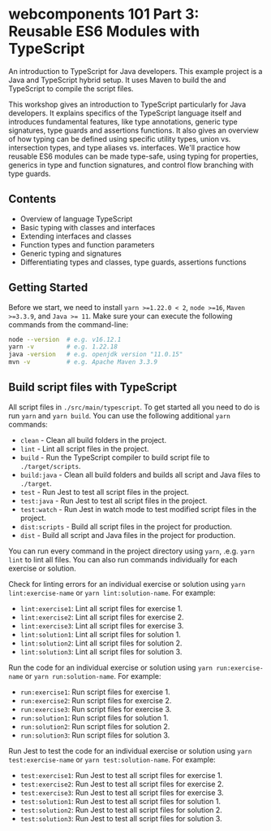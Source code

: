 # webcomponents 101 Part 3: Reusable ES6 Modules with TypeScript

An introduction to TypeScript for Java developers. This example project is a Java and TypeScript hybrid setup. It uses Maven to build the and TypeScript to compile the script files.

This workshop gives an introduction to TypeScript particularly for Java developers. It explains specifics of the TypeScript language itself and introduces fundamental features, like type annotations, generic type signatures, type guards and assertions functions. It also gives an overview of how typing can be defined using specific utility types, union vs. intersection types, and type aliases vs. interfaces.
We'll practice how reusable ES6 modules can be made type-safe, using typing for properties, generics in type and function signatures, and control flow branching with type guards.

## Contents

* Overview of language TypeScript
* Basic typing with classes and interfaces
* Extending interfaces and classes
* Function types and function parameters
* Generic typing and signatures
* Differentiating types and classes, type guards, assertions functions

## Getting Started

Before we start, we need to install `yarn >=1.22.0 < 2`, `node >=16`, `Maven >=3.3.9`, and `Java >= 11`. Make sure
your can execute the following commands from the command-line:

```bash
node --version  # e.g. v16.12.1
yarn -v         # e.g. 1.22.18
java -version   # e.g. openjdk version "11.0.15"
mvn -v          # e.g. Apache Maven 3.3.9
```

## Build script files with TypeScript

All script files in `./src/main/typescript`. To get started all you need to do is run `yarn` and `yarn build`.
You can use the following additional `yarn` commands:

* `clean` - Clean all build folders in the project.
* `lint` - Lint all script files in the project.
* `build` - Run the TypeScript compiler to build script file to `./target/scripts`.
* `build:java` - Clean all build folders and builds all script and Java files to `./target`.
* `test` - Run Jest to test all script files in the project.
* `test:java` - Run Jest to test all script files in the project.
* `test:watch` - Run Jest in watch mode to test modified script files in the project.
* `dist:scripts` - Build all script files in the project for production.
* `dist` - Build all script and Java files in the project for production.

You can run every command in the project directory using `yarn`, .e.g. `yarn lint` to lint all files. You can also run
commands individually for each exercise or solution.

Check for linting errors for an individual exercise or solution using `yarn lint:exercise-name` or `yarn lint:solution-name`. For example:

* `lint:exercise1`: Lint all script files for exercise 1.
* `lint:exercise2`: Lint all script files for exercise 2.
* `lint:exercise3`: Lint all script files for exercise 3.
* `lint:solution1`: Lint all script files for solution 1.
* `lint:solution2`: Lint all script files for solution 2.
* `lint:solution3`: Lint all script files for solution 3.

Run the code for an individual exercise or solution using `yarn run:exercise-name` or `yarn run:solution-name`. For example:

* `run:exercise1`:  Run script files for exercise 1.
* `run:exercise2`:  Run script files for exercise 2.
* `run:exercise3`:  Run script files for exercise 3.
* `run:solution1`:  Run script files for solution 1.
* `run:solution2`:  Run script files for solution 2.
* `run:solution3`:  Run script files for solution 3.

Run Jest to test the code for an individual exercise or solution using `yarn test:exercise-name` or `yarn test:solution-name`. For example:

* `test:exercise1`: Run Jest to test all script files for exercise 1.
* `test:exercise2`: Run Jest to test all script files for exercise 2.
* `test:exercise3`: Run Jest to test all script files for exercise 3.
* `test:solution1`: Run Jest to test all script files for solution 1.
* `test:solution2`: Run Jest to test all script files for solution 2.
* `test:solution3`: Run Jest to test all script files for solution 3.
